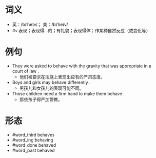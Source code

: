 # 词义
- 英：/bɪˈheɪv/； 美：/bɪˈheɪv/
- #v 表现；表现得…的；有礼貌；表现得体；作某种自然反应（或变化等）
# 例句
- They were asked to behave with the gravity that was appropriate in a court of law .
	- 他们被要求在法庭上表现出应有的严肃态度。
- Boys and girls may behave differently .
	- 男孩儿和女孩儿的表现可能不同。
- Those children need a firm hand to make them behave .
	- 那些孩子得严加管教。
# 形态
- #word_third behaves
- #word_ing behaving
- #word_done behaved
- #word_past behaved
